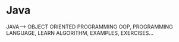 # Java
JAVA-->
  OBJECT ORIENTED PROGRAMMING OOP, 
  PROGRAMMING LANGUAGE,
  LEARN ALGORITHM,
  EXAMPLES, 
  EXERCISES...

